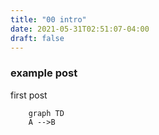 ```yaml
---
title: "00 intro"
date: 2021-05-31T02:51:07-04:00
draft: false
---
```



### example post


first post

```mermaid
    graph TD
    A -->B
```
